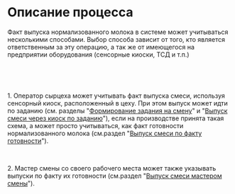 # Описание процесса

Факт выпуска нормализованного молока в системе может учитываться
несколькими способами. Выбор способа зависит от того, кто является
ответственным за эту операцию, а так же от имеющегося на предприятии
оборудования (сенсорные киоски, ТСД и т.п.)

 

 

​1. Оператор сырцеха может учитывать факт выпуска смеси, используя
сенсорный киоск, расположенный в цеху. При этом выпуск может идти по
заданию (см. разделы "[Формирование задания на смену](../TaskForShift/TaskForShift.md)" и "[Выпуск смеси через киоск по заданию](ByOperatorByTask/ByOperatorByTask.md)"), если на
производстве принята такая схема, а может просто учитываться, как факт
готовности нормализованного молока (см.раздел "[Выпуск смеси по факту готовности](ByOperatorByFact/ByOperatorByFact.md)").

 

​2. Мастер смены со своего рабочего места может также указывать выпуски
по факту их готовности (см.раздел "[Выпуск смеси мастером смены](ByShiftWizard/ByShiftWizard.md)").
